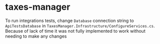 # taxes-manager

To run integrations tests, change ```Database``` connection string to ```ApiTestsDatabase``` in ```TaxesManager.Infrastructure/ConfigureServices.cs```. Because of lack of time it was not fully implemented to work without needing to make any changes
